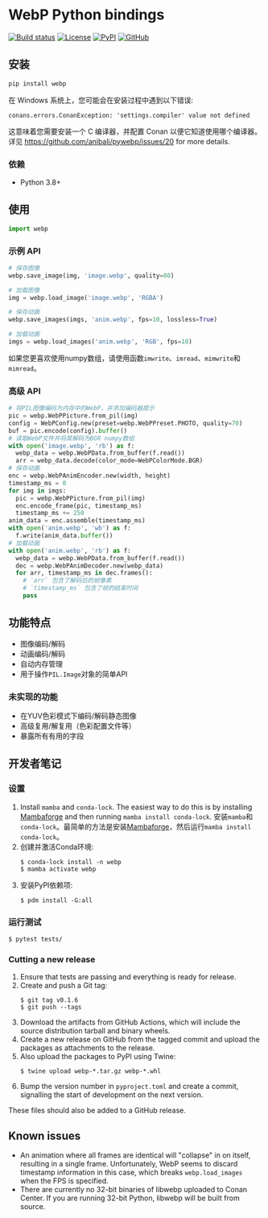 # WebP Python bindings

[![Build status](https://img.shields.io/endpoint.svg?url=https%3A%2F%2Factions-badge.atrox.dev%2Fanibali%2Fpywebp%2Fbadge&label=build&logo=none)](https://actions-badge.atrox.dev/anibali/pywebp/goto)
[![License](https://img.shields.io/github/license/anibali/pywebp.svg)](https://github.com/anibali/pywebp/blob/master/LICENSE)
[![PyPI](https://img.shields.io/pypi/v/webp)](https://pypi.org/project/webp/)
[![GitHub](https://img.shields.io/github/stars/anibali/pywebp?style=social)](https://github.com/anibali/pywebp)

## 安装

```sh
pip install webp
```

在 Windows 系统上，您可能会在安装过程中遇到以下错误:

```
conans.errors.ConanException: 'settings.compiler' value not defined
```

这意味着您需要安装一个 C 编译器，并配置 Conan 以便它知道使用哪个编译器。详见 https://github.com/anibali/pywebp/issues/20 for more details.

### 依赖

* Python 3.8+

## 使用

```python
import webp
```

### 示例 API

```python
# 保存图像
webp.save_image(img, 'image.webp', quality=80)

# 加载图像
img = webp.load_image('image.webp', 'RGBA')

# 保存动画
webp.save_images(imgs, 'anim.webp', fps=10, lossless=True)

# 加载动画
imgs = webp.load_images('anim.webp', 'RGB', fps=10)
```

如果您更喜欢使用numpy数组，请使用函数`imwrite`、`imread`、`mimwrite`和`mimread`。


### 高级 API

```python
# 将PIL图像编码为内存中的WebP，并添加编码器提示
pic = webp.WebPPicture.from_pil(img)
config = WebPConfig.new(preset=webp.WebPPreset.PHOTO, quality=70)
buf = pic.encode(config).buffer()
# 读取WebP文件并将其解码为BGR numpy数组
with open('image.webp', 'rb') as f:
  webp_data = webp.WebPData.from_buffer(f.read())
  arr = webp_data.decode(color_mode=WebPColorMode.BGR)
# 保存动画
enc = webp.WebPAnimEncoder.new(width, height)
timestamp_ms = 0
for img in imgs:
  pic = webp.WebPPicture.from_pil(img)
  enc.encode_frame(pic, timestamp_ms)
  timestamp_ms += 250
anim_data = enc.assemble(timestamp_ms)
with open('anim.webp', 'wb') as f:
  f.write(anim_data.buffer())
# 加载动画
with open('anim.webp', 'rb') as f:
  webp_data = webp.WebPData.from_buffer(f.read())
  dec = webp.WebPAnimDecoder.new(webp_data)
  for arr, timestamp_ms in dec.frames():
    # `arr` 包含了解码后的帧像素
    # `timestamp_ms` 包含了帧的结束时间
    pass
```


## 功能特点

* 图像编码/解码
* 动画编码/解码
* 自动内存管理
* 用于操作`PIL.Image`对象的简单API

### 未实现的功能

* 在YUV色彩模式下编码/解码静态图像
* 高级复用/解复用（色彩配置文件等）
* 暴露所有有用的字段

## 开发者笔记

### 设置

1. Install `mamba` and `conda-lock`. The easiest way to do this is by installing
   [Mambaforge](https://github.com/conda-forge/miniforge#mambaforge) and then
   running `mamba install conda-lock`.
   安装`mamba`和`conda-lock`。最简单的方法是安装[Mambaforge](https://github.com/conda-forge/miniforge#mambaforge)，然后运行`mamba install conda-lock`。
3. 创建并激活Conda环境:
   ```console
   $ conda-lock install -n webp
   $ mamba activate webp
   ```
4. 安装PyPI依赖项:
   ```console
   $ pdm install -G:all
   ```

### 运行测试

```console
$ pytest tests/
```

### Cutting a new release

1. Ensure that tests are passing and everything is ready for release.
2. Create and push a Git tag:
   ```console
   $ git tag v0.1.6
   $ git push --tags
   ```
3. Download the artifacts from GitHub Actions, which will include the source distribution tarball and binary wheels.
4. Create a new release on GitHub from the tagged commit and upload the packages as attachments to the release.
5. Also upload the packages to PyPI using Twine:
   ```console
   $ twine upload webp-*.tar.gz webp-*.whl
   ```
6. Bump the version number in `pyproject.toml` and create a commit, signalling the start of development on the next version.

These files should also be added to a GitHub release.

## Known issues

* An animation where all frames are identical will "collapse" in on itself,
  resulting in a single frame. Unfortunately, WebP seems to discard timestamp
  information in this case, which breaks `webp.load_images` when the FPS
  is specified.
* There are currently no 32-bit binaries of libwebp uploaded to Conan Center. If you are running
  32-bit Python, libwebp will be built from source.
